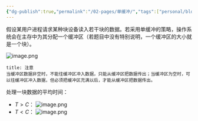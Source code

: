 ```yaml
---
{"dg-publish":true,"permalink":"/02-pages/单缓冲/","tags":["personal/blog"]}
---
```


假设某用户进程请求某种块设备读入若干块的数据。若采用单缓冲的策略，操作系统会在主存中为其分配一个缓冲区（若题目中没有特别说明，一个缓冲区的大小就是一个块）。

![image.png](https://yelanyanyu-img-bed.oss-cn-hangzhou.aliyuncs.com/img/blog/2024/08/20240809191622.png)


```ad-note
title: 注意
当缓冲区数据非空时，不能往缓冲区冲入数据，只能从缓冲区把数据传出；当缓冲区为空时，可以往缓冲区冲入数据，但必须把缓冲区充满以后，才能从缓冲区把数据传出。
```


处理一块数据的平均时间：
 - $\displaystyle T>C$：
	 ![image.png](https://yelanyanyu-img-bed.oss-cn-hangzhou.aliyuncs.com/img/blog/2024/08/20240809191706.png)
 - $\displaystyle T<C$：
	![image.png](https://yelanyanyu-img-bed.oss-cn-hangzhou.aliyuncs.com/img/blog/2024/08/20240809191731.png)
